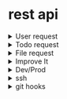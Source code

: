 # rest api

<details>
  <summary>User request</summary>
  
![alt text](https://github.com/NikKokor/nik/blob/master/screens/login.png)

![alt text](https://github.com/NikKokor/nik/blob/master/screens/login1.png)

![alt text](https://github.com/NikKokor/nik/blob/master/screens/registration.png)

![alt text](https://github.com/NikKokor/nik/blob/master/screens/get_user.png)

![alt text](https://github.com/NikKokor/nik/blob/master/screens/get_all_users.png)

![alt text](https://github.com/NikKokor/nik/blob/master/screens/put_user.png)

![alt text](https://github.com/NikKokor/nik/blob/master/screens/put_user1.png)

</details>

<details>
  <summary>Todo request</summary>
  
![alt text](https://github.com/NikKokor/nik/blob/master/screens/add_todo.png)

![alt text](https://github.com/NikKokor/nik/blob/master/screens/get_todo.png)

![alt text](https://github.com/NikKokor/nik/blob/master/screens/get_todo1.png)

![alt text](https://github.com/NikKokor/nik/blob/master/screens/get_all_todo.png)

![alt text](https://github.com/NikKokor/nik/blob/master/screens/put_todo.png)

</details>

<details>
  <summary>File request</summary>
  
![alt text](https://github.com/NikKokor/nik/blob/master/screens/add_file.png)

![alt text](https://github.com/NikKokor/nik/blob/master/screens/get_all_files.png)

![alt text](https://github.com/NikKokor/nik/blob/master/screens/get_by_name_file.png)

![alt text](https://github.com/NikKokor/nik/blob/master/screens/delete_file.png)

![alt text](https://github.com/NikKokor/nik/blob/master/screens/get_all_after_delete_file.png)

</details>

<details>
  <summary>Improve It</summary>
  
### phpstan
![alt text](https://github.com/NikKokor/nik/blob/master/screens/phpstan_before.jpg)

![alt text](https://github.com/NikKokor/nik/blob/master/screens/phpstan_after.jpg)
  
### phpcs
![alt text](https://github.com/NikKokor/nik/blob/master/screens/phpcs_before.jpg)

![alt text](https://github.com/NikKokor/nik/blob/master/screens/phpcs_after.jpg)
  
### phpcbf
![alt text](https://github.com/NikKokor/nik/blob/master/screens/phpcbf.jpg)
  
### php-cs-fixer
![alt text](https://github.com/NikKokor/nik/blob/master/screens/php-cs-fixer.jpg)
  
### phpmd
![alt text](https://github.com/NikKokor/nik/blob/master/screens/phpmd_before.jpg)

![alt text](https://github.com/NikKokor/nik/blob/master/screens/phpmd_after.jpg)
  
### ecs
![alt text](https://github.com/NikKokor/nik/blob/master/screens/ecs_before1.jpg)

![alt text](https://github.com/NikKokor/nik/blob/master/screens/ecs_before2.jpg)
  
![alt text](https://github.com/NikKokor/nik/blob/master/screens/ecs_after1.jpg)

![alt text](https://github.com/NikKokor/nik/blob/master/screens/ecs_after2.jpg)
  
</details>

<details>
  <summary>Dev/Prod</summary>
  
![alt text](https://github.com/NikKokor/nik/blob/master/screens/dev.png)

![alt text](https://github.com/NikKokor/nik/blob/master/screens/prod.png)

</details>

<details>
  <summary>ssh</summary>
  
![alt text](https://github.com/NikKokor/nik/blob/master/screens/deploy.png)

</details>

<details>
  <summary>git hooks</summary>
  
![alt text](https://github.com/NikKokor/nik/blob/master/screens/hooks.png)

</details>
